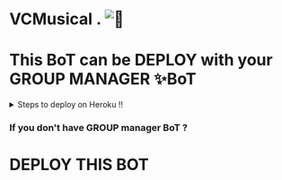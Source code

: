 # VCMusical . ![🎼](https://telegra.ph/file/ee4875a6eac21f24be3e2.jpg)

# This BoT can be DEPLOY with your GROUP MANAGER ✨BoT 
<details>

  <summary>Steps to deploy on Heroku !! </summary>

```

ENTER YOUR GROUP MANAGER BOT TOKEN AND GROUP MANAGER BOT NAME TO USE ALL FEATURES. IF 

you will get any problem CONTACT to SUPPORT

```

  <p align="left"><a href="https://heroku.com/deploy?template=https://github.com/PsychoBots/VCMusical"> <img src="https://img.shields.io/badge/Deploy%20to%20Heroku%20-black?style=for-the-badge&logo=heroku" width="220" height="38.45"/></a></p>

  

</details>  


### If you don't have GROUP manager BoT ?
 # DEPLOY THIS BOT 
